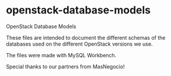 openstack-database-models
=========================

OpenStack Database Models

These files are intended to document the different schemas of the databases used on the different OpenStack versions we use.

The files were made with MySQL Workbench.

Special thanks to our partners from MasNegocio!
